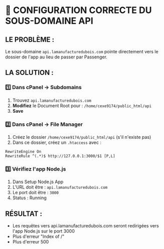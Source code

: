 # 🔧 CONFIGURATION CORRECTE DU SOUS-DOMAINE API

## LE PROBLÈME :
Le sous-domaine `api.lamanufacturedubois.com` pointe directement vers le dossier de l'app au lieu de passer par Passenger.

## LA SOLUTION :

### 1️⃣ Dans cPanel → Subdomains
1. Trouvez `api.lamanufacturedubois.com`
2. **Modifiez** le Document Root pour : `/home/cexe9174/public_html/api`
3. **Save**

### 2️⃣ Dans cPanel → File Manager
1. Créez le dossier `/home/cexe9174/public_html/api` (s'il n'existe pas)
2. Dans ce dossier, créez un `.htaccess` avec :

```
RewriteEngine On
RewriteRule ^(.*)$ http://127.0.0.1:3000/$1 [P,L]
```

### 3️⃣ Vérifiez l'app Node.js
1. Dans Setup Node.js App
2. L'URL doit être : `api.lamanufacturedubois.com`
3. Le port doit être : `3000`
4. Status : Running

## RÉSULTAT :
- Les requêtes vers api.lamanufacturedubois.com seront redirigées vers l'app Node.js sur le port 3000
- Plus d'erreur "Index of /"
- Plus d'erreur 500 